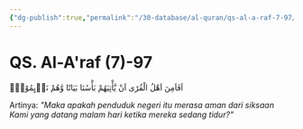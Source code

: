 ```yaml
---
{"dg-publish":true,"permalink":"/30-database/al-quran/qs-al-a-raf-7-97/"}
---
```



# QS. Al-A'raf (7)-97
اَفَاَمِنَ اَهْلُ الْقُرٰٓى اَنْ يَّأْتِيَهُمْ بَأْسُنَا بَيَاتًا وَّهُمْ نَاۤىِٕمُوْنَۗ

Artinya: *"Maka apakah penduduk negeri itu merasa aman dari siksaan Kami yang datang malam hari ketika mereka sedang tidur?"*
